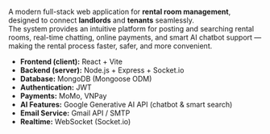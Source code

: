 A modern full-stack web application for **rental room management**, designed to connect **landlords** and **tenants** seamlessly.  
The system provides an intuitive platform for posting and searching rental rooms, real-time chatting, online payments, and smart AI chatbot support — making the rental process faster, safer, and more convenient.

- **Frontend (client):** React + Vite
- **Backend (server):** Node.js + Express + Socket.io
- **Database:** MongoDB (Mongoose ODM)
- **Authentication:** JWT
- **Payments:** MoMo, VNPay
- **AI Features:** Google Generative AI API (chatbot & smart search)
- **Email Service:** Gmail API / SMTP
- **Realtime:** WebSocket (Socket.io)
